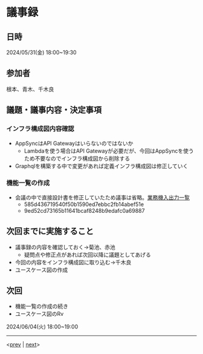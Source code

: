 # 議事録
## 日時
2024/05/31(金) 18:00~19:30
## 参加者
根本、青木、千木良
## 議題・議事内容・決定事項
### インフラ構成図内容確認
  - AppSyncはAPI Gatewayはいらないのではないか
    - Lambdaを使う場合はAPI Gatewayが必要だが、今回はAppSyncを使うため不要なのでインフラ構成図から削除する
  - Graphqlを構築する中で変更があれば定義インフラ構成図は修正していく

### 機能一覧の作成
  - 会議の中で直接設計書を修正していたため議事は省略。[業務機入出力一覧](https://github.com/Future-Csg3/nkaca-training-docs/blob/main/20_RD/30_%E6%A9%9F%E8%83%BD%E8%A6%81%E4%BB%B6/%E6%A5%AD%E5%8B%99%E6%A9%9F%E5%85%A5%E5%87%BA%E5%8A%9B%E4%B8%80%E8%A6%A7.md)
    - 585d436719540f50b1590ed7ebbc2fb14abef51e
    - 9ed52cd73165b11641bcaf8248b9edafc0a69887

## 次回までに実施すること
- 議事録の内容を確認しておく→菊池、赤池
  - 疑問点や修正点があれば次回以降に議題としてあげる
- 今回の内容をインフラ構成図に取り込む→千木良
- ユースケース図の作成

## 次回
- 機能一覧の作成の続き
- ユースケース図のRv

2024/06/04(火) 18:00~19:00

---
<[prev](https://github.com/Future-Csg3/nkaca-training-docs/blob/main/01_議事録/20240528.md)
|
[next](https://github.com/Future-Csg3/nkaca-training-docs/blob/main/01_議事録/20240604.md)>
